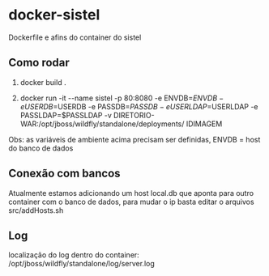 # docker-sistel
Dockerfile e afins do container do sistel 

## Como rodar

1. docker build .

2. docker run -it --name sistel -p 80:8080 -e ENVDB=$ENVDB -e USERDB=$USERDB -e PASSDB=$PASSDB -e USERLDAP=$USERLDAP -e PASSLDAP=$PASSLDAP -v DIRETORIO-WAR:/opt/jboss/wildfly/standalone/deployments/ IDIMAGEM

Obs: as variáveis de ambiente acima precisam ser definidas, ENVDB = host do banco de dados

## Conexão com bancos

Atualmente estamos adicionando um host local.db que aponta para outro container com o banco de dados, para mudar o ip basta editar o arquivos src/addHosts.sh

## Log

localização do log dentro do container: /opt/jboss/wildfly/standalone/log/server.log
